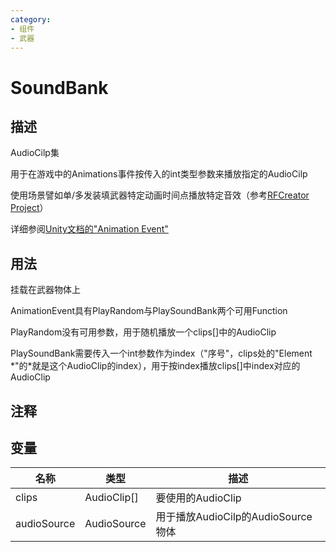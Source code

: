 ```yaml
---
category: 
- 组件
- 武器
---
```

# SoundBank
## 描述

AudioCilp集

用于在游戏中的Animations事件按传入的int类型参数来播放指定的AudioCilp

使用场景譬如单/多发装填武器特定动画时间点播放特定音效（参考[RFCreator Project](/cn/Tutorials/wpn.1.md)）

详细参阅[Unity文档的"Animation Event"](https://docs.unity.cn/cn/2020.3/Manual/script-AnimationWindowEvent.html)

## 用法

挂载在武器物体上

AnimationEvent具有PlayRandom与PlaySoundBank两个可用Function

PlayRandom没有可用参数，用于随机播放一个clips[]中的AudioClip

PlaySoundBank需要传入一个int参数作为index（"序号"，clips处的"Element \*"的*就是这个AudioClip的index），用于按index播放clips[]中index对应的AudioClip

## 注释

## 变量
| 名称 | 类型 | 描述 |
| ----------- | ----------- | ----------- |
| clips | AudioClip[] | 要使用的AudioClip |  
| audioSource | AudioSource | 用于播放AudioCilp的AudioSource物体 |  
